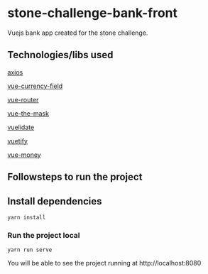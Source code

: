 # stone-challenge-bank-front

Vuejs bank app created for the stone challenge.

## Technologies/libs used
[axios](https://github.com/axios/axios)

[vue-currency-field](https://github.com/mazipan/vue-currency-filter)

[vue-router](https://github.com/vuejs/vue-router)

[vue-the-mask](https://github.com/vuejs-tips/vue-the-mask)

[vuelidate](https://github.com/vuelidate/vuelidate)

[vuetify](https://github.com/vuetifyjs/vuetify)

[vue-money](https://github.com/vuetifyjs/vuetify)

## Followsteps to run the project
## Install dependencies
```
yarn install
```

### Run the project local
```
yarn run serve
```
You will be able to see the project running at http://localhost:8080
